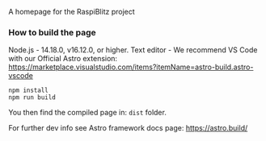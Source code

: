 A homepage for the RaspiBlitz project

### How to build the page

Node.js - 14.18.0, v16.12.0, or higher.
Text editor - We recommend VS Code with our Official Astro extension: https://marketplace.visualstudio.com/items?itemName=astro-build.astro-vscode

```
npm install
npm run build
```

You then find the compiled page in: `dist` folder.

For further dev info see Astro framework docs page:
https://astro.build/
